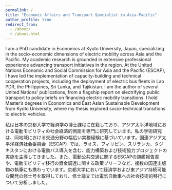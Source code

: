 ```yaml
---
permalink: /
title: "Economic Affairs and Transport Specialist in Asia-Pacific"
author_profile: true
redirect_from: 
  - /about/
  - /about.html
---
```


I am a PhD candidate in Economics at Kyoto University, Japan, specializing in the socio-economic dimensions of electric mobility across Asia and the Pacific. My academic research is grounded in extensive professional experience advancing transport initiatives in the region. At the United Nations Economic and Social Commission for Asia and the Pacific (ESCAP), I have led the implementation of capacity-building and technical cooperation projects, including the deployment of electric bus fleets in Lao PDR, the Philippines, Sri Lanka, and Tajikistan. I am the author of several United Nations' publications, from a flagship report on electrifying public transport to policy briefs on financing electric mobility transitions. I hold Master’s degrees in Economics and East Asian Sustainable Development from Kyoto University, where my thesis explored socio-technical transitions to electric vehicles.

私は日本の京都大学で経済学の博士課程に在籍しており、アジア太平洋地域における電動モビリティの社会経済的側面を専門に研究しています。私の学術研究は、同地域における交通分野の幅広い実務経験に基づいています。国連アジア太平洋経済社会委員会（ESCAP）では、ラオス、フィリピン、スリランカ、タジキスタンにおける電動バス導入を含む、能力構築および技術協力プロジェクトの実施を主導してきました。また、電動公共交通に関するESCAPの旗艦報告書や、電動モビリティ移行の資金調達に関する政策ブリーフなど、複数の国連出版物の執筆にも携わっています。京都大学において経済学および東アジア持続可能な開発の修士号を取得しており、修士論文では電気自動車への社会技術的移行について分析しました。
